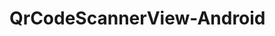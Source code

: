 # QrCodeScannerView-Android

> [中文文档]: https://github.com/qingmei2/QrCodeScannerView-Android/blob/master/README_CN.md/  "Optional Title Here"
